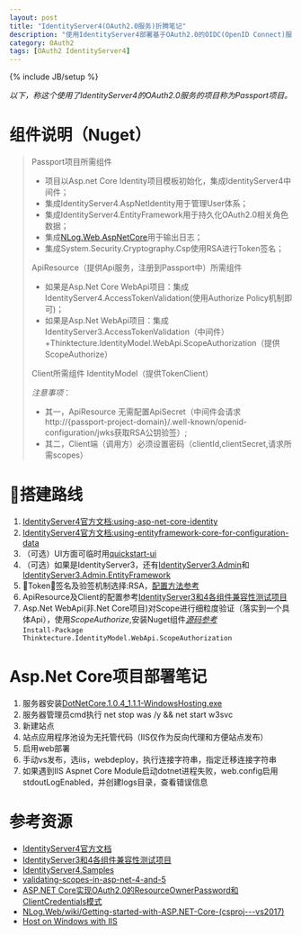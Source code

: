 ```yaml
---
layout: post
title: "IdentityServer4(OAuth2.0服务)折腾笔记"
description: "使用IdentityServer4部署基于OAuth2.0的OIDC(OpenID Connect)服务和Api认证授权服务"
category: OAuth2
tags: [OAuth2 IdentityServer4]
---
```

{% include JB/setup %}
  

_以下，称这个使用了IdentityServer4的OAuth2.0服务的项目称为Passport项目。_

# 组件说明（Nuget）

> Passport项目所需组件
>
>* 项目以Asp.net Core Identity项目模板初始化，集成IdentityServer4中间件；
>* 集成IdentityServer4.AspNetIdentity用于管理User体系；
>* 集成IdentityServer4.EntityFramework用于持久化OAuth2.0相关角色数据；
>* 集成[NLog.Web.AspNetCore](https://github.com/NLog/NLog.Web/wiki/Getting-started-with-ASP.NET-Core-(csproj---vs2017))用于输出日志；
>* 集成System.Security.Cryptography.Csp使用RSA进行Token签名；
>
> ApiResource（提供Api服务，注册到Passport中）所需组件
>
>* 如果是Asp.Net Core WebApi项目：集成IdentityServer4.AccessTokenValidation(使用Authorize Policy机制即可)；
>* 如果是Asp.Net WebApi项目：集成IdentityServer3.AccessTokenValidation（中间件）+Thinktecture.IdentityModel.WebApi.ScopeAuthorization（提供ScopeAuthorize）
>
> Client所需组件
>IdentityModel（提供TokenClient）
>
> *注意事项*：
>
>* 其一，ApiResource 无需配置ApiSecret（中间件会请求http://{passport-project-domain}/.well-known/openid-configuration/jwks获取RSA公钥验签）;  
>* 其二，Client端（调用方）必须设置密码（clientId,clientSecret,请求所需scopes）
>


# 搭建路线

1. [IdentityServer4官方文档:using-asp-net-core-identity](https://identityserver4.readthedocs.io/en/release/quickstarts/6_aspnet_identity.html#using-asp-net-core-identity)
1. [IdentityServer4官方文档:using-entityframework-core-for-configuration-data](https://identityserver4.readthedocs.io/en/release/quickstarts/8_entity_framework.html#using-entityframework-core-for-configuration-data)
1. （可选）UI方面可临时用[quickstart-ui](https://identityserver4.readthedocs.io/en/release/intro/packaging.html#quickstart-ui)
1. （可选）如果是IdentityServer3，还有[IdentityServer3.Admin](https://github.com/IdentityServer/IdentityServer3.Admin)和[IdentityServer3.Admin.EntityFramework](https://github.com/IdentityServer/IdentityServer3.Admin.EntityFramework)
1. Token签名及验签机制选择:RSA，[配置方法参考](http://www.cnblogs.com/skig/p/6079457.html)
1. ApiResource及Client的配置参考[IdentityServer3和4各组件兼容性测试项目](https://github.com/IdentityServer/CrossVersionIntegrationTests.git)
1. Asp.Net WebApi(非.Net Core项目)对Scope进行细粒度验证（落实到一个具体Api），使用*ScopeAuthorize*,安装Nuget组件[*源码参考*](https://github.com/IdentityModel/Thinktecture.IdentityModel/blob/master/source/WebApi.ScopeAuthorization/ScopeAuthorizeAttribute.cs)  
    `Install-Package Thinktecture.IdentityModel.WebApi.ScopeAuthorization` 

# Asp.Net Core项目部署笔记

1. 服务器安装[DotNetCore.1.0.4_1.1.1-WindowsHosting.exe](http://download.microsoft.com/download/3/8/1/381CBBF3-36DA-4983-BFF3-5881548A70BE/DotNetCore.1.0.4_1.1.1-WindowsHosting.exe)
1. 服务器管理员cmd执行 net stop was /y && net start w3svc
1. 新建站点
1. 站点应用程序池设为无托管代码（IIS仅作为反向代理和方便站点发布）
1. 启用web部署
1. 手动vs发布，选iis，webdeploy，执行连接字符串，指定迁移连接字符串
1. 如果遇到IIS Aspnet Core Module启动dotnet进程失败，web.config启用stdoutLogEnabled，并创建logs目录，查看错误信息

# 参考资源

* [IdentityServer4官方文档](https://identityserver4.readthedocs.io/en/release/)
* [IdentityServer3和4各组件兼容性测试项目](https://github.com/IdentityServer/CrossVersionIntegrationTests.git)
* [IdentityServer4.Samples](https://github.com/IdentityServer/IdentityServer4.Samples.git)
* [validating-scopes-in-asp-net-4-and-5](https://leastprivilege.com/2015/12/28/validating-scopes-in-asp-net-4-and-5/)
* [ASP.NET Core实现OAuth2.0的ResourceOwnerPassword和ClientCredentials模式](http://www.cnblogs.com/skig/p/6079457.html)
* [NLog.Web/wiki/Getting-started-with-ASP.NET-Core-(csproj---vs2017)](https://github.com/NLog/NLog.Web/wiki/Getting-started-with-ASP.NET-Core-(csproj---vs2017))
* [Host on Windows with IIS](https://docs.microsoft.com/en-us/aspnet/core/publishing/iis)

